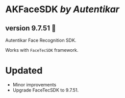 # AKFaceSDK *by Autentikar*
## version 9.7.51 :rocket:

Autentikar Face Recognition SDK. 

Works with `FaceTecSDK` framework.

# Updated
* Minor improvements
* Upgrade FaceTecSDK to 9.7.51.
